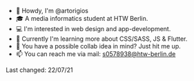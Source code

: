- 🐊 Howdy, I'm @artorigios
- 🎓 A media informatics student at HTW Berlin.
- 💻 I'm interested in web design and app-development.
- 🌱 Currently I'm learning more about CSS/SASS, JS & Flutter.
- 💞️ You have a possible collab idea in mind? Just hit me up.
- 📫 You can reach me via mail: s0578938@htw-berlin.de 

Last changed: 22/07/21
